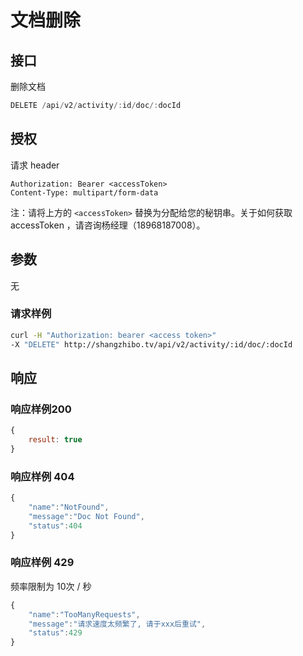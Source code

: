 # 文档删除

## 接口

删除文档

```javascript
DELETE /api/v2/activity/:id/doc/:docId
```

## 授权

请求 header

```http
Authorization: Bearer <accessToken>
Content-Type: multipart/form-data
```

注：请将上方的 `<accessToken>` 替换为分配给您的秘钥串。关于如何获取 accessToken ，请咨询杨经理（18968187008）。

## 参数

无

### 请求样例

```bash
curl -H "Authorization: bearer <access token>"
-X "DELETE" http://shangzhibo.tv/api/v2/activity/:id/doc/:docId
```

## 响应

### 响应样例200

```javascript
{
    result: true
}
```

### 响应样例 404

```javascript
{
    "name":"NotFound",
    "message":"Doc Not Found",
    "status":404
}
```

### 响应样例 429

频率限制为 10次 / 秒

```javascript
{
    "name":"TooManyRequests",
    "message":"请求速度太频繁了, 请于xxx后重试",
    "status":429
}
```